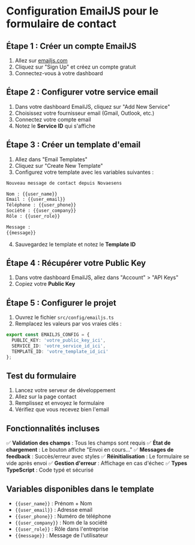 # Configuration EmailJS pour le formulaire de contact

## Étape 1 : Créer un compte EmailJS

1. Allez sur [emailjs.com](https://www.emailjs.com/)
2. Cliquez sur "Sign Up" et créez un compte gratuit
3. Connectez-vous à votre dashboard

## Étape 2 : Configurer votre service email

1. Dans votre dashboard EmailJS, cliquez sur "Add New Service"
2. Choisissez votre fournisseur email (Gmail, Outlook, etc.)
3. Connectez votre compte email
4. Notez le **Service ID** qui s'affiche

## Étape 3 : Créer un template d'email

1. Allez dans "Email Templates"
2. Cliquez sur "Create New Template"
3. Configurez votre template avec les variables suivantes :

```html
Nouveau message de contact depuis Novaesens

Nom : {{user_name}}
Email : {{user_email}}
Téléphone : {{user_phone}}
Société : {{user_company}}
Rôle : {{user_role}}

Message :
{{message}}
```

4. Sauvegardez le template et notez le **Template ID**

## Étape 4 : Récupérer votre Public Key

1. Dans votre dashboard EmailJS, allez dans "Account" > "API Keys"
2. Copiez votre **Public Key**

## Étape 5 : Configurer le projet

1. Ouvrez le fichier `src/config/emailjs.ts`
2. Remplacez les valeurs par vos vraies clés :

```typescript
export const EMAILJS_CONFIG = {
  PUBLIC_KEY: 'votre_public_key_ici',
  SERVICE_ID: 'votre_service_id_ici',
  TEMPLATE_ID: 'votre_template_id_ici'
};
```

## Test du formulaire

1. Lancez votre serveur de développement
2. Allez sur la page contact
3. Remplissez et envoyez le formulaire
4. Vérifiez que vous recevez bien l'email

## Fonctionnalités incluses

✅ **Validation des champs** : Tous les champs sont requis
✅ **État de chargement** : Le bouton affiche "Envoi en cours..."
✅ **Messages de feedback** : Succès/erreur avec styles
✅ **Réinitialisation** : Le formulaire se vide après envoi
✅ **Gestion d'erreur** : Affichage en cas d'échec
✅ **Types TypeScript** : Code typé et sécurisé

## Variables disponibles dans le template

- `{{user_name}}` : Prénom + Nom
- `{{user_email}}` : Adresse email
- `{{user_phone}}` : Numéro de téléphone
- `{{user_company}}` : Nom de la société
- `{{user_role}}` : Rôle dans l'entreprise
- `{{message}}` : Message de l'utilisateur 